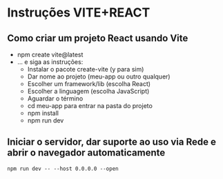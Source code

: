 # Instruções VITE+REACT

## Como criar um projeto React usando Vite

- npm create vite@latest
- ... e siga as instruções:
	- Instalar o pacote create-vite (y para sim)
	- Dar nome ao projeto (meu-app ou outro qualquer)
	- Escolher um framework/lib (escolha React)
	- Escolher a linguagem (escolha JavaScript)
	- Aguardar o término					
	- cd meu-app para entrar na pasta do projeto
	- npm install
	- npm run dev

## Iniciar o servidor, dar suporte ao uso via Rede e abrir o navegador automaticamente

`npm run dev -- --host 0.0.0.0 --open`
